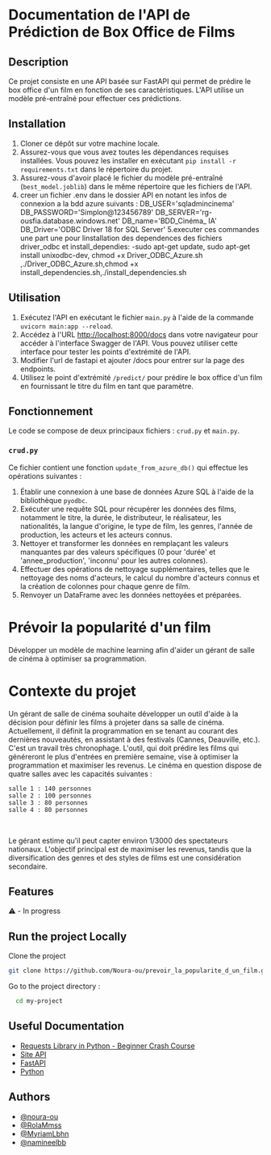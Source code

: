 
# Documentation de l'API de Prédiction de Box Office de Films


## Description

Ce projet consiste en une API basée sur FastAPI qui permet de prédire le box office d'un film en fonction de ses caractéristiques. L'API utilise un modèle pré-entraîné pour effectuer ces prédictions.

## Installation

1. Cloner ce dépôt sur votre machine locale.
2. Assurez-vous que vous avez toutes les dépendances requises installées. Vous pouvez les installer en exécutant `pip install -r requirements.txt` dans le répertoire du projet.
3. Assurez-vous d'avoir placé le fichier du modèle pré-entraîné (`best_model.joblib`) dans le même répertoire que les fichiers de l'API.
4. creer un fichier .env dans le dossier API en notant les infos de connexion a la bdd azure suivants :
DB_USER='sqladmincinema'
DB_PASSWORD='Simplon@123456789'
DB_SERVER='rg-ousfia.database.windows.net'
DB_name='BDD_Cinéma_ IA'
DB_Driver='ODBC Driver 18 for SQL Server'
5.executer ces commandes une part une pour linstallation des dependences des fichiers driver_odbc et install_dependies: -sudo apt-get update,
sudo apt-get install unixodbc-dev, chmod +x Driver_ODBC_Azure.sh
,./Driver_ODBC_Azure.sh,chmod +x install_dependencies.sh,./install_dependencies.sh





## Utilisation

1. Exécutez l'API en exécutant le fichier `main.py` à l'aide de la commande `uvicorn main:app --reload`.
2. Accédez à l'URL [http://localhost:8000/docs](http://localhost:8000/docs) dans votre navigateur pour accéder à l'interface Swagger de l'API. Vous pouvez utiliser cette interface pour tester les points d'extrémité de l'API.
3. Modifier l'url de fastapi et ajouter /docs pour entrer sur la page des endpoints.
4. Utilisez le point d'extrémité `/predict/` pour prédire le box office d'un film en fournissant le titre du film en tant que paramètre.

## Fonctionnement

Le code se compose de deux principaux fichiers : `crud.py` et `main.py`.

### `crud.py`

Ce fichier contient une fonction `update_from_azure_db()` qui effectue les opérations suivantes :

1. Établir une connexion à une base de données Azure SQL à l'aide de la bibliothèque `pyodbc`.
2. Exécuter une requête SQL pour récupérer les données des films, notamment le titre, la durée, le distributeur, le réalisateur, les nationalités, la langue d'origine, le type de film, les genres, l'année de production, les acteurs et les acteurs connus.
3. Nettoyer et transformer les données en remplaçant les valeurs manquantes par des valeurs spécifiques (0 pour 'durée' et 'annee_production', 'inconnu' pour les autres colonnes).
4. Effectuer des opérations de nettoyage supplémentaires, telles que le nettoyage des noms d'acteurs, le calcul du nombre d'acteurs connus et la création de colonnes pour chaque genre de film.
5. Renvoyer un DataFrame avec les données nettoyées et préparées.
















# Prévoir la popularité d'un film
Développer un modèle de machine learning afin d'aider un gérant de salle de cinéma à optimiser sa programmation.
# Contexte du projet


Un gérant de salle de cinéma souhaite développer un outil d'aide à la décision pour définir les films à projeter dans sa salle de cinéma.  Actuellement, il définit la programmation en se tenant au courant des dernières nouveautés, en assistant à des festivals (Cannes, Deauville, etc.). C'est un travail très chronophage. L'outil, qui doit prédire les films qui généreront le plus d'entrées en première semaine, vise à optimiser la programmation et maximiser les revenus. Le cinéma en question dispose de quatre salles avec les capacités suivantes :

    salle 1 : 140 personnes
    salle 2 : 100 personnes
    salle 3 : 80 personnes
    salle 4 : 80 personnes

​

Le gérant estime qu'il peut capter environ 1/3000 des spectateurs nationaux. L'objectif principal est de maximiser les revenus, tandis que la diversification des genres et des styles de films est une considération secondaire.



## Features
 ⚠️ - In progress


## Run the project Locally

Clone the project

```bash
git clone https://github.com/Noura-ou/prevoir_la_popularite_d_un_film.git
````

Go to the project directory :

```bash
  cd my-project
```


## Useful Documentation

- [Requests Library in Python - Beginner Crash Course](https://www.youtube.com/watch?v=Xi1F2ZMAZ7Q)
- [Site API](https://openweathermap.org/api/hourly-forecast#name5)
- [FastAPI](https://fastapi.tiangolo.com/) 
- [Python](https://docs.python.org/3/)


## Authors

- [@noura-ou](https://github.com/Noura-ou)
- [@RolaMmss](https://github.com/RolaMmss)
- [@MyriamLbhn](https://github.com/MyriamLbhn)
- [@namineelbb ](https://github.com/amineelbb)

